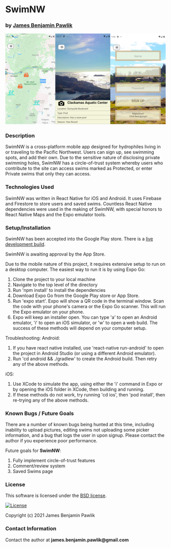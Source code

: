 # __SwimNW__

### by [James Benjamin Pawlik](http://github.com/jbpawlik)

![SwimNW](https://github.com/jbpawlik/SwimNW/blob/main/src/assets/images/SwimNW.png?raw=true)

### __Description__
SwimNW is a cross-platform mobile app designed for hydrophiles living in or traveling to the Pacific Northwest. Users can sign up, see swimming spots, and add their own. Due to the sensitive nature of disclosing private swimming holes, SwimNW has a circle-of-trust system whereby users who contribute to the site can access swims marked as Protected, or enter Private swims that only they can access.
### __Technologies Used__
SwimNW was written in React Native for iOS and Android. It uses Firebase and Firestore to store users and saved swims. Countless React Native dependencies were used in the making of SwimNW, with special honors to React Native Maps and the Expo emulator tools.

### __Setup/Installation__
SwimNW has been accepted into the Google Play store. There is a [live development build](https://play.google.com/store/apps/details?id=com.swimnw).

SwimNW is awaiting approval by the App Store.

Due to the mobile nature of this project, it requires extensive setup to run on a desktop computer. The easiest way to run it is by using Expo Go:

1. Clone the project to your local machine
2. Navigate to the top level of the directory
3. Run 'npm install' to install the dependencies
4. Download Expo Go from the Google Play store or App Store.
5. Run 'expo start'. Expo will show a QR code in the terminal window. Scan the code with your phone's camera or the Expo Go scanner. This will run the Expo emulator on your phone.
6. Expo will keep an installer open. You can type 'a' to open an Android emulator, 'i' to open an iOS simulator, or 'w' to open a web build. The success of these methods will depend on your computer setup.

Troubleshooting:
Android:
1. If you have react native installed, use 'react-native run-android' to open the project in Android Studio (or using a different Android emulator).
2. Run 'cd android && ./gradlew' to create the Android build. Then retry any of the above methods.

iOS:
1. Use XCode to simulate the app, using either the 'i' command in Expo or by opening the iOS folder in XCode, then building and running.
2. If these methods do not work, try running 'cd ios', then 'pod install', then re-trying any of the above methods.

### __Known Bugs / Future Goals__
There are a number of known bugs being hunted at this time, including inability to upload pictures, editing swims not uploading some picker information, and a bug that logs the user in upon signup. Please contact the author if you experience poor performance.

Future goals for __SwimNW__:
1. Fully implement circle-of-trust features
2. Comment/review system
3. Saved Swims page
### __License__
This software is licensed under the [BSD license](license.txt).

[![License](https://img.shields.io/badge/License-BSD%202--Clause-orange.svg)](https://opensource.org/licenses/BSD-2-Clause)

Copyright (c) 2021 James Benjamin Pawlik

### __Contact Information__
Contact the author at __james.benjamin.pawlik@gmail.com__
